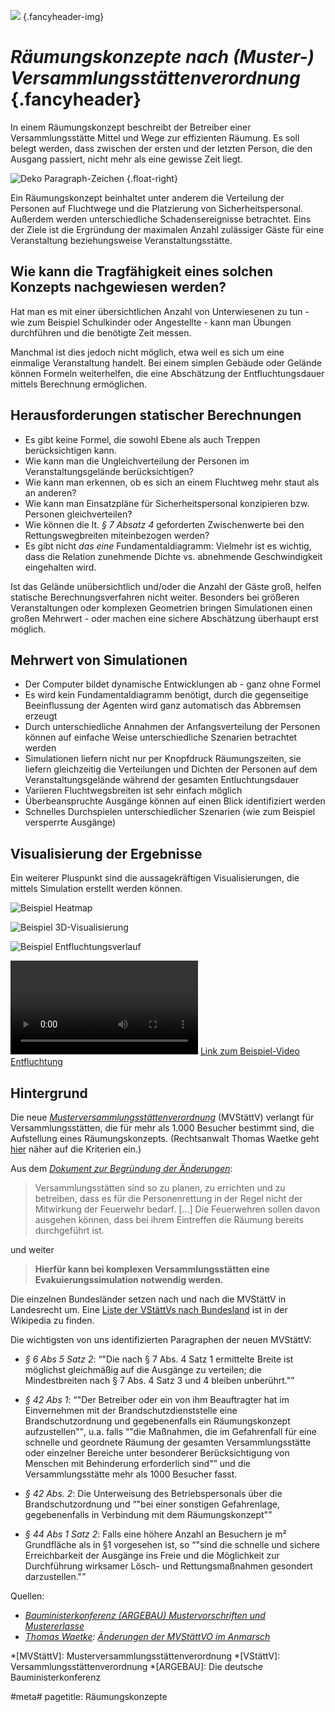 ![](/img/accurate-bild-start.jpg) {.fancyheader-img}
# *Räumungskonzepte nach (Muster-)&#8203;Versammlungs&shy;stätten&shy;verordnung* {.fancyheader}


In einem Räumungskonzept beschreibt der Betreiber einer Versammlungsstätte Mittel und Wege zur effizienten Räumung.
Es soll belegt werden, dass zwischen der ersten und der letzten Person, die den Ausgang passiert, nicht mehr als eine gewisse Zeit liegt.

![Deko Paragraph-Zeichen](img/paragraph.png) {.float-right}

Ein Räumungskonzept beinhaltet unter anderem die Verteilung der Personen auf Fluchtwege und die Platzierung von Sicherheitspersonal.
Außerdem werden unterschiedliche Schadensereignisse betrachtet.
Eins der Ziele ist die Ergründung der maximalen Anzahl zulässiger Gäste für eine Veranstaltung beziehungsweise Veranstaltungsstätte.

## Wie kann die Tragfähigkeit eines solchen Konzepts nachgewiesen werden?

Hat man es mit einer übersichtlichen Anzahl von Unterwiesenen zu tun - wie zum Beispiel Schulkinder oder Angestellte - kann man Übungen durchführen und die benötigte Zeit messen.

Manchmal ist dies jedoch nicht möglich, etwa weil es sich um eine einmalige Veranstaltung handelt.
Bei einem simplen Gebäude oder Gelände können Formeln weiterhelfen, die eine Abschätzung der Entfluchtungsdauer mittels Berechnung ermöglichen.


## Herausforderungen statischer Berechnungen

- Es gibt keine Formel, die sowohl Ebene als auch Treppen berücksichtigen kann.
- Wie kann man die Ungleichverteilung der Personen im Veranstaltungsgelände berücksichtigen?
- Wie kann man erkennen, ob es sich an einem Fluchtweg mehr staut als an anderen?
- Wie kann man Einsatzpläne für Sicherheitspersonal konzipieren bzw.  Personen gleichverteilen?
- Wie können die lt. <cite href="MVStaettV">§ 7 Absatz 4</cite> geforderten Zwischenwerte bei den Rettungswegbreiten miteinbezogen werden?
- Es gibt nicht *das eine* Fundamentaldiagramm: Vielmehr ist es wichtig, dass die Relation zunehmende Dichte vs. abnehmende Geschwindigkeit eingehalten wird.


Ist das Gelände unübersichtlich und/oder die Anzahl der Gäste groß, helfen statische Berechnungsverfahren nicht weiter.
Besonders bei größeren Veranstaltungen oder komplexen Geometrien bringen Simulationen einen großen Mehrwert - oder machen eine sichere Abschätzung überhaupt erst möglich.

## Mehrwert von Simulationen

- Der Computer bildet dynamische Entwicklungen ab - ganz ohne Formel
- Es wird kein Fundamentaldiagramm benötigt, durch die gegenseitige Beeinflussung der Agenten wird ganz automatisch das Abbremsen erzeugt
- Durch unterschiedliche Annahmen der Anfangsverteilung der Personen können auf einfache Weise unterschiedliche Szenarien betrachtet werden
- Simulationen liefern nicht nur per Knopfdruck Räumungszeiten, sie liefern gleichzeitig die Verteilungen und Dichten der Personen auf dem Veranstaltungsgelände während der gesamten Entluchtungsdauer
- Variieren Fluchtwegsbreiten ist sehr einfach möglich
- Überbeanspruchte Ausgänge können auf einen Blick identifiziert werden
- Schnelles Durchspielen unterschiedlicher Szenarien (wie zum Beispiel versperrte Ausgänge)


## Visualisierung der Ergebnisse

Ein weiterer Pluspunkt sind die aussagekräftigen Visualisierungen, die mittels Simulation erstellt werden können.

![Beispiel Heatmap](img/raeumungskonzepte/heatmap-cds.png "Beispiel Heatmap")

![Beispiel 3D-Visualisierung](img/raeumungskonzepte/office_v1.jpg "Beispiel 3D-Visualisierung")

![Beispiel Entfluchtungsverlauf](img/raeumungskonzepte/entfluchtungsverlauf.png "Beispiel Entfluchtungsverlauf")

<video src="img/raeumungskonzepte/entfluchtung.mp4" controls></video>
[Link zum Beispiel-Video Entfluchtung](img/raeumungskonzepte/entfluchtung.mp4)

## Hintergrund

Die neue <cite id="MVStaettV">[Musterversammlungsstättenverordnung](http://www.bauministerkonferenz.de/IndexSearch.aspx?method=get&File=b8a84yy3y8b984808abb4yb8y9ya8ayyb9y884b94ya2a0a149aaa0a2ay49aaa0a3484b80b8y00tlswan1sun2g2ixhrm4yngi)</cite> (MVStättV) verlangt für Versammlungsstätten, die für mehr als 1.000 Besucher bestimmt sind, die Aufstellung eines Räumungskonzepts.
(Rechtsanwalt Thomas Waetke geht [hier](http://www.eventfaq.de/24614-wann-ist-ein-raeumungskonzept-erforderlich-und-was-muss-darin-enthalten-sein-teil-1/) näher auf die Kriterien ein.)

Aus dem <cite>[Dokument zur Begründung der Änderungen](http://www.bauministerkonferenz.de/IndexSearch.aspx?method=get&File=b8a84yy3y8b984808abb4yb8y9ya8ayyb9y884b94ya2a0a149aaa4a0494b80b8y00tlswan1sun2g2ixhrm4yngi)</cite>:

> Versammlungsstätten sind so zu planen, zu errichten und zu betreiben, dass es für die Personenrettung in der Regel nicht der Mitwirkung der Feuerwehr bedarf.
> [...]
> Die Feuerwehren sollen davon ausgehen können, dass bei ihrem Eintreffen die Räumung bereits durchgeführt ist.

und weiter

> **Hierfür kann bei komplexen Versammlungsstätten eine Evakuierungssimulation notwendig werden.**

Die einzelnen Bundesländer setzen nach und nach die MVStättV in Landesrecht um.
Eine [Liste der <abbr title="Versammlungsstättenverordnung">VStättV</abbr>s nach Bundesland](http://de.wikipedia.org/wiki/Versammlungsst%C3%A4ttenverordnung#Weblinks) ist in der Wikipedia zu finden.

Die wichtigsten von uns identifizierten Paragraphen der neuen MVStättV:

- <cite href="#MVStaettV">§ 6 Abs 5 Satz 2</cite>: <q>"Die nach § 7 Abs. 4 Satz 1 ermittelte Breite ist möglichst gleichmäßig auf die Ausgänge zu verteilen; die Mindestbreiten nach § 7 Abs. 4 Satz 3 und 4 bleiben unberührt."</q>

- <cite href="#MVStaettV">§ 42 Abs 1</cite>: <q>"Der Betreiber oder ein von ihm Beauftragter hat im Einvernehmen mit der Brandschutzdienststelle eine Brandschutzordnung und gegebenenfalls ein Räumungskonzept aufzustellen"</q>, u.a. falls <q>"die Maßnahmen, die im Gefahrenfall für eine schnelle und geordnete Räumung der gesamten Versammlungsstätte oder einzelner Bereiche unter besonderer Berücksichtigung von Menschen mit Behinderung erforderlich sind"</q> und die Versammlungsstätte mehr als 1000 Besucher fasst.

- <cite href="#MVStaettV">§ 42 Abs. 2</cite>: Die Unterweisung des Betriebspersonals über die Brandschutzordnung und <q>"bei einer sonstigen Gefahrenlage, gegebenenfalls in Verbindung mit dem Räumungskonzept"</q>

- <cite href="#MVStaettV">§ 44 Abs 1 Satz 2</cite>: Falls eine höhere Anzahl an Besuchern je m² Grundfläche als in §1 vorgesehen ist, so <q>"sind die schnelle und sichere Erreichbarkeit der Ausgänge ins Freie und die Möglichkeit zur Durchführung wirksamer Lösch- und Rettungsmaßnahmen gesondert darzustellen."</q>


Quellen:

- <cite>[Bauministerkonferenz (ARGEBAU) Mustervorschriften und Mustererlasse](http://www.bauministerkonferenz.de/verzeichnis.aspx?id=991&o=759O986O991)</cite>
- <cite>[Thomas Waetke](http://schutt-waetke.de/fachanwalt-urheberrecht-medienrecht-thomas-waetke/): [Änderungen der MVStättVO im Anmarsch](http://www.eventfaq.de/10714-aenderungen-der-mvstaettvo-im-anmarsch/)</cite>

<!-- Abkürzungen: -->

*[MVStättV]: Musterversammlungsstättenverordnung
*[VStättV]: Versammlungsstättenverordnung
*[ARGEBAU]: Die deutsche Bauministerkonferenz

#meta#
pagetitle: Räumungskonzepte
